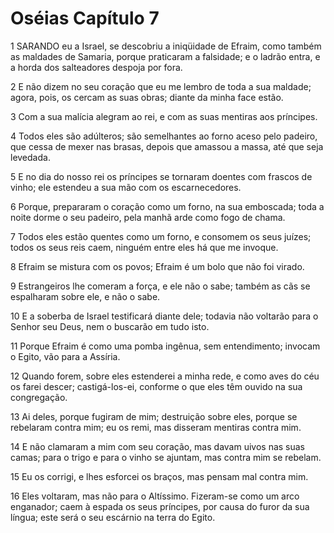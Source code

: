 # Oséias Capítulo 7

1	SARANDO eu a Israel, se descobriu a iniqüidade de Efraim, como também as maldades de Samaria, porque praticaram a falsidade; e o ladrão entra, e a horda dos salteadores despoja por fora.

2	E não dizem no seu coração que eu me lembro de toda a sua maldade; agora, pois, os cercam as suas obras; diante da minha face estão.

3	Com a sua malícia alegram ao rei, e com as suas mentiras aos príncipes.

4	Todos eles são adúlteros; são semelhantes ao forno aceso pelo padeiro, que cessa de mexer nas brasas, depois que amassou a massa, até que seja levedada.

5	E no dia do nosso rei os príncipes se tornaram doentes com frascos de vinho; ele estendeu a sua mão com os escarnecedores.

6	Porque, prepararam o coração como um forno, na sua emboscada; toda a noite dorme o seu padeiro, pela manhã arde como fogo de chama.

7	Todos eles estão quentes como um forno, e consomem os seus juízes; todos os seus reis caem, ninguém entre eles há que me invoque.

8	Efraim se mistura com os povos; Efraim é um bolo que não foi virado.

9	Estrangeiros lhe comeram a força, e ele não o sabe; também as cãs se espalharam sobre ele, e não o sabe.

10	E a soberba de Israel testificará diante dele; todavia não voltarão para o Senhor seu Deus, nem o buscarão em tudo isto.

11	Porque Efraim é como uma pomba ingênua, sem entendimento; invocam o Egito, vão para a Assíria.

12	Quando forem, sobre eles estenderei a minha rede, e como aves do céu os farei descer; castigá-los-ei, conforme o que eles têm ouvido na sua congregação.

13	Ai deles, porque fugiram de mim; destruição sobre eles, porque se rebelaram contra mim; eu os remi, mas disseram mentiras contra mim.

14	E não clamaram a mim com seu coração, mas davam uivos nas suas camas; para o trigo e para o vinho se ajuntam, mas contra mim se rebelam.

15	Eu os corrigi, e lhes esforcei os braços, mas pensam mal contra mim.

16	Eles voltaram, mas não para o Altíssimo. Fizeram-se como um arco enganador; caem à espada os seus príncipes, por causa do furor da sua língua; este será o seu escárnio na terra do Egito.

